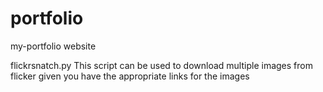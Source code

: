 # portfolio
my-portfolio website


flickrsnatch.py 
This script can be used to download multiple images from flicker
given you have the appropriate links for the images
